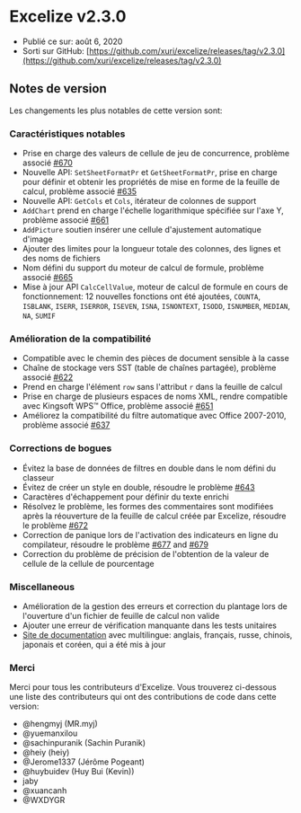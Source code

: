 # Excelize v2.3.0

* Publié ce sur: août 6, 2020
* Sorti sur GitHub: [https://github.com/xuri/excelize/releases/tag/v2.3.0](https://github.com/xuri/excelize/releases/tag/v2.3.0)

## Notes de version

Les changements les plus notables de cette version sont:

### Caractéristiques notables

* Prise en charge des valeurs de cellule de jeu de concurrence, problème associé [#670](https://github.com/xuri/excelize/issues/670)
* Nouvelle API: `SetSheetFormatPr` et `GetSheetFormatPr`, prise en charge pour définir et obtenir les propriétés de mise en forme de la feuille de calcul, problème associé [#635](https://github.com/xuri/excelize/issues/635)
* Nouvelle API: `GetCols` et `Cols`, itérateur de colonnes de support
* `AddChart` prend en charge l'échelle logarithmique spécifiée sur l'axe Y, problème associé [#661](https://github.com/xuri/excelize/issues/661)
* `AddPicture` soutien insérer une cellule d'ajustement automatique d'image
* Ajouter des limites pour la longueur totale des colonnes, des lignes et des noms de fichiers
* Nom défini du support du moteur de calcul de formule, problème associé [#665](https://github.com/xuri/excelize/issues/665)
* Mise à jour API `CalcCellValue`, moteur de calcul de formule en cours de fonctionnement: 12 nouvelles fonctions ont été ajoutées, `COUNTA`, `ISBLANK`, `ISERR`, `ISERROR`, `ISEVEN`, `ISNA`, `ISNONTEXT`, `ISODD`, `ISNUMBER`, `MEDIAN`, `NA`, `SUMIF`

### Amélioration de la compatibilité

* Compatible avec le chemin des pièces de document sensible à la casse
* Chaîne de stockage vers SST (table de chaînes partagée), problème associé [#622](https://github.com/xuri/excelize/issues/622)
* Prend en charge l'élément `row` sans l'attribut `r` dans la feuille de calcul
* Prise en charge de plusieurs espaces de noms XML, rendre compatible avec Kingsoft WPS&trade; Office, problème associé [#651](https://github.com/xuri/excelize/issues/651)
* Améliorez la compatibilité du filtre automatique avec Office 2007-2010, problème associé [#637](https://github.com/xuri/excelize/issues/637)

### Corrections de bogues

* Évitez la base de données de filtres en double dans le nom défini du classeur
* Évitez de créer un style en double, résoudre le problème [#643](https://github.com/xuri/excelize/issues/643)
* Caractères d'échappement pour définir du texte enrichi
* Résolvez le problème, les formes des commentaires sont modifiées après la réouverture de la feuille de calcul créée par Excelize, résoudre le problème [#672](https://github.com/xuri/excelize/issues/672)
* Correction de panique lors de l'activation des indicateurs en ligne du compilateur, résoudre le problème [#677](https://github.com/xuri/excelize/issues/677) and [#679](https://github.com/xuri/excelize/issues/679)
* Correction du problème de précision de l'obtention de la valeur de cellule de la cellule de pourcentage

### Miscellaneous

* Amélioration de la gestion des erreurs et correction du plantage lors de l'ouverture d'un fichier de feuille de calcul non valide
* Ajouter une erreur de vérification manquante dans les tests unitaires
* [Site de documentation](https://xuri.me/excelize) avec multilingue: anglais, français, russe, chinois, japonais et coréen, qui a été mis à jour

### Merci

Merci pour tous les contributeurs d'Excelize. Vous trouverez ci-dessous une liste des contributeurs qui ont des contributions de code dans cette version:

* @hengmyj (MR.myj)
* @yuemanxilou
* @sachinpuranik (Sachin Puranik)
* @heiy (heiy)
* @Jerome1337 (Jérôme Pogeant)
* @huybuidev (Huy Bui (Kevin))
* jaby
* @xuancanh
* @WXDYGR
